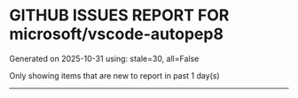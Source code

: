 
# GITHUB ISSUES REPORT FOR microsoft/vscode-autopep8


Generated on 2025-10-31 using: stale=30, all=False


Only showing items that are new to report in past 1 day(s)


---




















